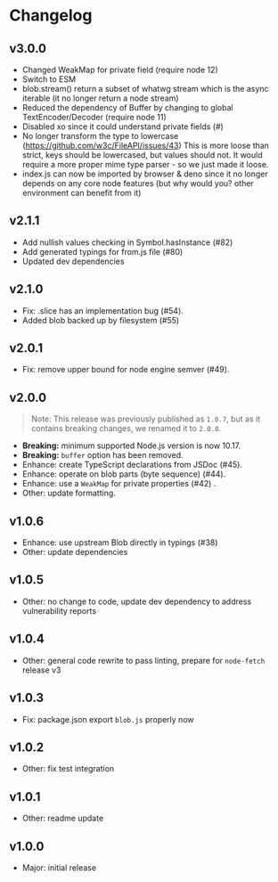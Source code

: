 Changelog
=========

## v3.0.0
- Changed WeakMap for private field (require node 12)
- Switch to ESM
- blob.stream() return a subset of whatwg stream which is the async iterable
  (it no longer return a node stream)
- Reduced the dependency of Buffer by changing to global TextEncoder/Decoder (require node 11)
- Disabled xo since it could understand private fields (#)
- No longer transform the type to lowercase (https://github.com/w3c/FileAPI/issues/43)
  This is more loose than strict, keys should be lowercased, but values should not.
  It would require a more proper mime type parser - so we just made it loose.
- index.js can now be imported by browser & deno since it no longer depends on any
  core node features (but why would you? other environment can benefit from it)

## v2.1.1
- Add nullish values checking in Symbol.hasInstance (#82)
- Add generated typings for from.js file (#80)
- Updated dev dependencies

## v2.1.0
- Fix: .slice has an implementation bug (#54).
- Added blob backed up by filesystem (#55)

## v2.0.1

- Fix: remove upper bound for node engine semver (#49).

## v2.0.0

> Note: This release was previously published as `1.0.7`, but as it contains breaking changes, we renamed it to `2.0.0`.

- **Breaking:** minimum supported Node.js version is now 10.17.
- **Breaking:** `buffer` option has been removed.
- Enhance: create TypeScript declarations from JSDoc (#45).
- Enhance: operate on blob parts (byte sequence) (#44).
- Enhance: use a `WeakMap` for private properties (#42) .
- Other: update formatting.

## v1.0.6

- Enhance: use upstream Blob directly in typings (#38)
- Other: update dependencies

## v1.0.5

- Other: no change to code, update dev dependency to address vulnerability reports

## v1.0.4

- Other: general code rewrite to pass linting, prepare for `node-fetch` release v3

## v1.0.3

- Fix: package.json export `blob.js` properly now

## v1.0.2

- Other: fix test integration

## v1.0.1

- Other: readme update

## v1.0.0

- Major: initial release
